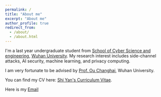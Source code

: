```yaml
---
permalink: /
title: "About me"
excerpt: "About me"
author_profile: true
redirect_from: 
  - /about/
  - /about.html
---
```



I'm a last year undergraduate student from [School of Cyber Science and engineering](https://cse.whu.edu.cn), [Wuhan University](https://www.whu.edu.cn/). My research interest includes side-channel attacks, AI security, machine learning, and privacy computing.

I am very fortunate to be advised by [Prof. Ou Changhai](https://www.researchgate.net/profile/Changhai-Ou), Wuhan University.

You can find my CV here: [Shi Yan's Curriculum Vitae](../assets/Curriculum_Vitae.pdf).

Here is my [Email](mailto:shiyan.aloys@gmail.com) 
